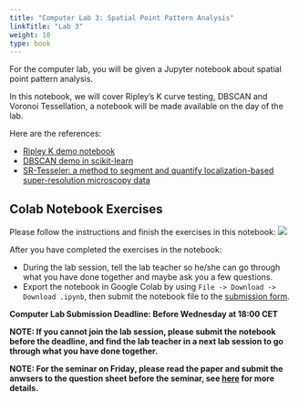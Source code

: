 ```yaml
---
title: "Computer Lab 3: Spatial Point Pattern Analysis"
linkTitle: "Lab 3"
weight: 10
type: book
---
```


For the computer lab, you will be given a Jupyter notebook about spatial point pattern analysis.

In this notebook, we will cover Ripley’s K curve testing, DBSCAN and Voronoi Tessellation, a notebook will be made available on the day of the lab.

Here are the references:
 - [Ripley K demo notebook](https://github.com/GeostatsGuy/PythonNumericalDemos/blob/master/Ripley_K_demo.ipynb)
 - [DBSCAN demo in scikit-learn](https://scikit-learn.org/stable/auto_examples/cluster/plot_dbscan.html)
 - [SR-Tesseler: a method to segment and quantify localization-based super-resolution microscopy data](https://www.nature.com/articles/nmeth.3579)

## Colab Notebook Exercises

Please follow the instructions and finish the exercises in this notebook: [<img style="display: inline" src="https://colab.research.google.com/assets/colab-badge.svg">](https://colab.research.google.com/github/aicell-lab/ddls-course/blob/main/static/uploads/ddls_2023_spatial_pattern_analysis.ipynb)

After you have completed the exercises in the notebook: 
 - During the lab session, tell the lab teacher so he/she can go through what you have done together and maybe ask you a few questions. 
 - Export the notebook in Google Colab by using `File -> Download -> Download .ipynb`, then submit the notebook file to the [submission form](https://forms.gle/MpYYxyZqPeRF7f9r6).


**Computer Lab Submission Deadline: Before Wednesday at 18:00 CET**


**NOTE: If you cannot join the lab session, please submit the notebook before the deadline, and find the lab teacher in a next lab session to go through what you have done together.**

**NOTE: For the seminar on Friday, please read the paper and submit the anwsers to the question sheet before the seminar, see [here](../seminar) for more details.**
